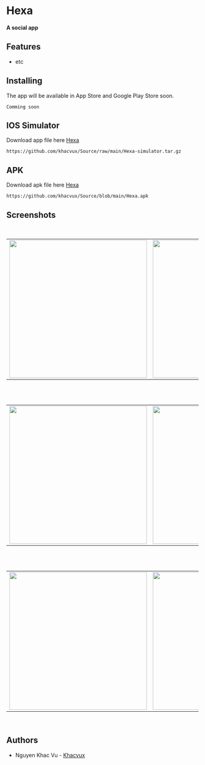 # Hexa
**A social app**

## Features
* etc

## Installing
The app will be available in App Store and Google Play Store soon.
 ```
Comming soon
 ```

## IOS Simulator
Download app file here [Hexa](https://github.com/khacvux/Source/raw/main/Hexa-simulator.tar.gz)
```
https://github.com/khacvux/Source/raw/main/Hexa-simulator.tar.gz
```

## APK
Download apk file here [Hexa](https://github.com/khacvux/Source/blob/main/Hexa.apk)
```
https://github.com/khacvux/Source/blob/main/Hexa.apk
```

## Screenshots
</br>
<div align="center">
   <table align="center" border="0" >
  <tr>
    <td>
<img width="360"
src="https://user-images.githubusercontent.com/89198872/173567581-a908ff7c-2d52-4edc-bcbd-329b470349cd.png"/>
       <td><img width="360"
src="https://user-images.githubusercontent.com/89198872/173567716-017ecfa1-2ad9-4d53-82b0-7e41d18b6b29.png"/>
    </td>
     <td> <img width="360"
src="https://user-images.githubusercontent.com/89198872/173567790-1535b891-bddc-45eb-b4ef-49e879f518d8.png"/></td>
  </table>
  </div>
</br>

<div align="center">
  <table align="center" border="0" >
  <tr>
    <td> <img width="360"
src="https://user-images.githubusercontent.com/89198872/173567874-f92212f6-17eb-4662-9c25-3eacb27c7e70.png"/></td>
     <td> <img width="360"
src="https://user-images.githubusercontent.com/89198872/173567966-f11a821b-0e12-4835-8142-3fa4f3ec90a0.png"/></td>
     <td> <img width="360"
src="https://user-images.githubusercontent.com/89198872/173568057-d2a6d72a-9c4b-4d86-b1af-8a95b15ba1ad.png"/></td>
  </tr>
</table>
  </div>
</br>
<div align="center">
  <table align="center" border="0" >
  <tr>
    <td> <img width="360"
src="https://user-images.githubusercontent.com/89198872/173568164-4c8d6618-2d80-49fc-85d1-d145f164ce48.png"/></td>
    <td> <img width="360"
src="https://user-images.githubusercontent.com/89198872/173568214-59bf4087-b4bc-4777-8322-9af16f0a976b.png"/></td>
     <td> <img width="360"
src="https://user-images.githubusercontent.com/89198872/173568590-6fa07572-c3f5-433e-8f5c-840427420028.png"/></td>
  </tr>
</table>
  </div>
</br>



## Authors
* Nguyen Khac Vu - [Khacvux](https://github.com/khacvux)

